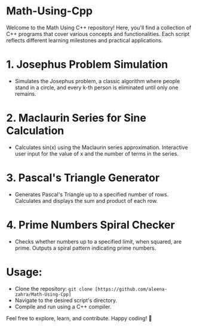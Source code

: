 # Math-Using-Cpp


Welcome to the Math Using C++ repository! Here, you'll find a collection of C++ programs that cover various concepts and functionalities. Each script reflects different learning milestones and practical applications. 


# 1. Josephus Problem Simulation
- Simulates the Josephus problem, a classic algorithm where people stand in a circle, and every k-th person is eliminated until only one remains.

# 2. Maclaurin Series for Sine Calculation
- Calculates sin(x) using the Maclaurin series approximation. Interactive user input for the value of x and the number of terms in the series.

# 3. Pascal's Triangle Generator
- Generates Pascal's Triangle up to a specified number of rows. Calculates and displays the sum and product of each row.

# 4. Prime Numbers Spiral Checker
- Checks whether numbers up to a specified limit, when squared, are prime. Outputs a spiral pattern indicating prime numbers.

# Usage:
- Clone the repository: `git clone [https://github.com/aleena-zahra/Math-Using-Cpp]`
- Navigate to the desired script's directory.
- Compile and run using a C++ compiler.

Feel free to explore, learn, and contribute. Happy coding! 🚀
